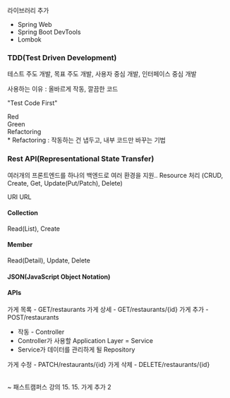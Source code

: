라이브러리 추가

- Spring Web
- Spring Boot DevTools
- Lombok

### TDD(Test Driven Development)

테스트 주도 개발, 목표 주도 개발, 사용자 중심 개발, 인터페이스 중심 개발

사용하는 이유 : 올바르게 작동, 깔끔한 코드

"Test Code First"

Red<br>
Green<br>
Refactoring<br> \* Refactoring : 작동하는 건 냅두고, 내부 코드만 바꾸는 기법

### Rest API(Representational State Transfer)

여러개의 프론트엔드를 하나의 백엔드로 여러 환경을 지원..
Resource 처리 (CRUD, Create, Get, Update(Put/Patch), Delete)

URI
URL

#### Collection

Read(List), Create

#### Member

Read(Detail), Update, Delete

#### JSON(JavaScript Object Notation)

#### APIs

가게 목록 - GET/restaurants
가게 상세 - GET/restaurants/{id}
가게 추가 - POST/restaurants

- 작동 - Controller
- Controller가 사용할 Application Layer = Service
- Service가 데이터를 관리하게 될 Repository

가게 수정 - PATCH/restaurants/{id}
가게 삭제 - DELETE/restaurants/{id}

<br>
~ 패스트캠퍼스 강의 15. 15. 가게 추가 2
